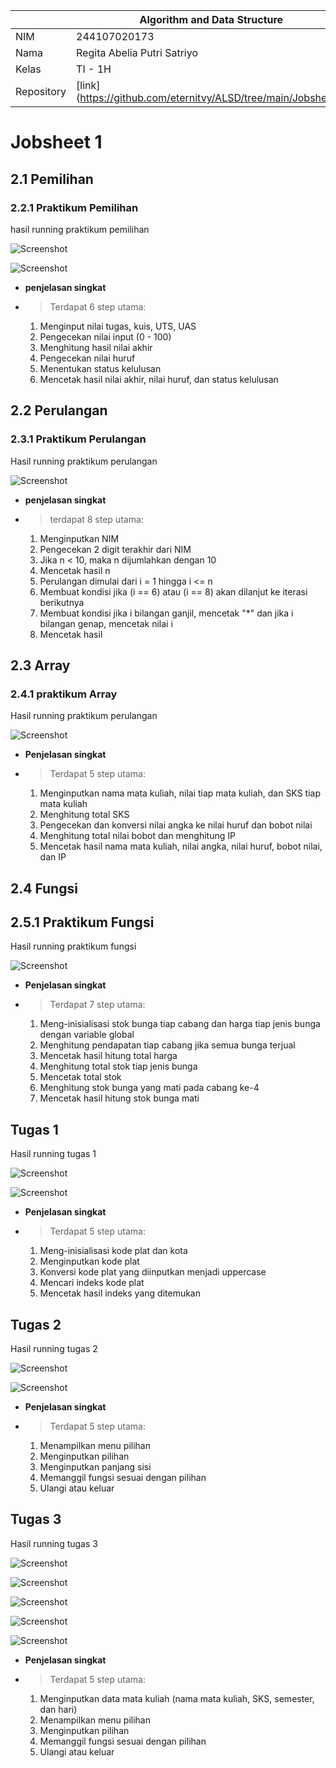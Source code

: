 |  | Algorithm and Data Structure |
|--|--|
| NIM |  244107020173|
| Nama |  Regita Abelia Putri Satriyo |
| Kelas | TI - 1H |
| Repository | [link] (https://github.com/eternitvy/ALSD/tree/main/Jobsheet1) |

# Jobsheet 1

## 2.1 Pemilihan 

### 2.2.1 Praktikum Pemilihan 

hasil running praktikum pemilihan

![Screenshot](img/runningpemilihan.png)

![Screenshot](img/runningpemilihan2.png)

* **penjelasan singkat**
* > Terdapat 6 step utama: 

    1. Menginput nilai tugas, kuis, UTS, UAS
    2. ⁠Pengecekan nilai input (0 - 100)
    3. ⁠Menghitung hasil nilai akhir
    4. ⁠Pengecekan nilai huruf
    5. Menentukan status kelulusan
    6. Mencetak hasil nilai akhir, nilai huruf, dan status kelulusan

## 2.2 Perulangan
 
### 2.3.1 Praktikum Perulangan

Hasil running praktikum perulangan

![Screenshot](img/runningperulangan.png)

* **penjelasan singkat**
* > terdapat 8 step utama:

    1. Menginputkan NIM
    2. Pengecekan 2 digit terakhir dari NIM
    3. Jika n < 10, maka n dijumlahkan dengan 10
    4. Mencetak hasil n
    5. Perulangan dimulai dari i = 1 hingga i <= n
    6. Membuat kondisi jika (i == 6) atau (i == 8) akan dilanjut ke iterasi berikutnya
    7. Membuat kondisi jika i bilangan ganjil, mencetak "*" dan jika i bilangan genap, mencetak nilai i
    8. Mencetak hasil

## 2.3 Array

### 2.4.1 praktikum Array

Hasil running praktikum perulangan

![Screenshot](img/runningarray.png)

* **Penjelasan singkat**
* > Terdapat 5 step utama: 

    1. Menginputkan nama mata kuliah, nilai tiap mata kuliah, dan SKS tiap mata kuliah
    2. Menghitung total SKS
    3. Pengecekan dan konversi nilai angka ke nilai huruf dan bobot nilai
    4. Menghitung total nilai bobot dan menghitung IP
    5. Mencetak hasil nama mata kuliah, nilai angka, nilai huruf, bobot nilai, dan IP

## 2.4 Fungsi

## 2.5.1 Praktikum Fungsi

Hasil running praktikum fungsi

![Screenshot](img/runningfungsi.png)

* **Penjelasan singkat**
* > Terdapat 7 step utama:

    1. Meng-inisialisasi stok bunga tiap cabang dan harga tiap jenis bunga dengan variable global
    2. Menghitung pendapatan tiap cabang jika semua bunga terjual
    3. Mencetak hasil hitung total harga
    4. Menghitung total stok tiap jenis bunga
    5. Mencetak total stok
    6. Menghitung stok bunga yang mati pada cabang ke-4
    7. Mencetak hasil hitung stok bunga mati

## Tugas 1

Hasil running tugas 1

![Screenshot](img/runningtugas1.png)

![Screenshot](img/runningtugas1(2).png)

* **Penjelasan singkat**
* > Terdapat 5 step utama: 

    1. Meng-inisialisasi kode plat dan kota
    2. Menginputkan kode plat
    3. Konversi kode plat yang diinputkan menjadi uppercase
    4. Mencari indeks kode plat
    5. Mencetak hasil indeks yang ditemukan

## Tugas 2

Hasil running tugas 2

![Screenshot](img/runningtugas2.png)

![Screenshot](img/runningtugas2(2).png)

* **Penjelasan singkat**
* > Terdapat 5 step utama:

    1. Menampilkan menu pilihan
    2. Menginputkan pilihan
    3. Menginputkan panjang sisi
    4. Memanggil fungsi sesuai dengan pilihan
    5. Ulangi atau keluar

## Tugas 3

Hasil running tugas 3

![Screenshot](img/runningtugas3menu1.png)

![Screenshot](img/runningtugas3menu2.png)

![Screenshot](img/runningtugas3menu3.png)

![Screenshot](img/runningtugas3menu4.png)

![Screenshot](img/runningtugas3menu5.png)

* **Penjelasan singkat**
* > Terdapat 5 step utama:

    1. Menginputkan data mata kuliah (nama mata kuliah, SKS, semester, dan hari)
    2. Menampilkan menu pilihan
    3. Menginputkan pilihan
    4. Memanggil fungsi sesuai dengan pilihan
    5. Ulangi atau keluar

